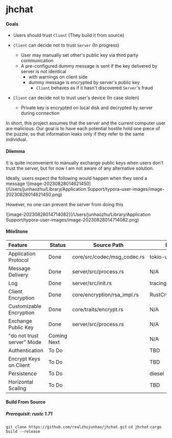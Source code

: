 # jhchat
#### Goals

- Users should trust `Client` (They build it from source)

- `Client` can decide not to trust `Server`  (In progress)
  - User may manually set other's public key via third party communication
  - A pre-configured dummy message is sent if the key delivered by server is not identical
    - with warnings on client side
    - dummy message is encrypted by server's public key
      - `Client` behaves as if it hasn't discovered `Server`'s fraud

- `Client` can decide not to trust user's device (In case stolen)
  - Private key is encrypted on local disk and decrypted by server during connection

In short, this project assumes that the server and the current computer user are malicious. Our goal is to have each potential hostile hold one piece of the puzzle, so that information leaks only if they refer to the same individual.

#### Dilemma

It is quite inconvenient to manually exchange public keys when users don't trust the server, but for now  I am not aware of any alternative solution.

Ideally, users expect the following would happen when they send a message
![image-20230828014621450](/Users/junhaozhu/Library/Application Support/typora-user-images/image-20230828014621450.png)

However, no one can prevent the server from doing this

![image-20230828014714082](/Users/junhaozhu/Library/Application Support/typora-user-images/image-20230828014714082.png)

#### MileStone

| Feature                    | Status      | Source Path                 | Lib            |
| :------------------------- | ----------- | --------------------------- | -------------- |
| Application Protocol       | Done        | core/src/codec/msg_codec.rs | tokio-util     |
| Message Delivery           | Done        | server/src/process.rs       | N/A            |
| Log                        | Done        | server/src/init.rs          | tracing        |
| Client Encryption          | Done        | core/encryption/rsa_impl.rs | RustCrypto/RSA |
| Customizable Encryption    | Done        | core/traits/encrypt.rs      | N/A            |
| Exchange Public Key        | Done        | server/src/process.rs       | N/A            |
| "do not trust server" Mode | Coming Next |                             | N/A            |
| Authentication             | To Do       |                             | TBD            |
| Encrypt Keys on Client     | To Do       |                             | TBD            |
| Persistence                | To Do       |                             | diesel         |
| Horizontal Scaling         | To Do       |                             | TBD            |

#### Build From Source

##### Prerequisit: rustc 1.71
`git clone https://github.com/realzhujunhao/jhchat.git`
`cd jhchat`
`cargo build --release`
